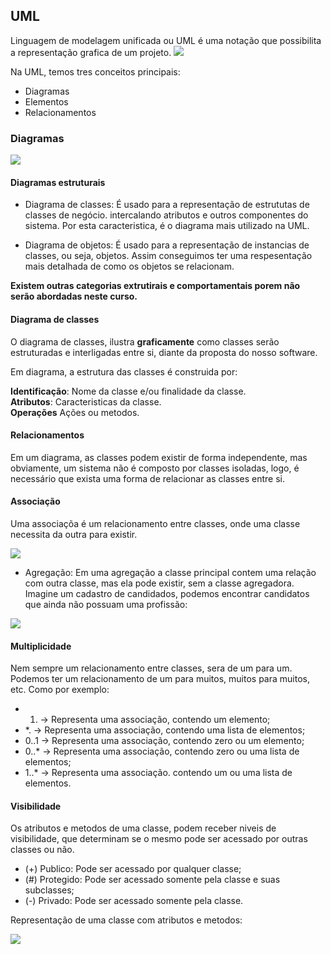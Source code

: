 ## UML 

Linguagem de modelagem unificada ou UML é uma notação que possibilita a representação grafica de um projeto. 
<img src="https://3025166959-files.gitbook.io/~/files/v0/b/gitbook-x-prod.appspot.com/o/spaces%2FjFR9F4NToQ6FD39fU3wC%2Fuploads%2Fgit-blob-5eb6e70c393e53ddafe8c4bb38fb8360daa53aab%2Fimage%20(17)%20(1).png?alt=media" aling=center>

Na UML, temos tres conceitos principais:

* Diagramas 
* Elementos
* Relacionamentos

### Diagramas 

<img align=center src="https://3025166959-files.gitbook.io/~/files/v0/b/gitbook-x-prod.appspot.com/o/spaces%2FjFR9F4NToQ6FD39fU3wC%2Fuploads%2Fgit-blob-7df9488f40343c429c8714631d9dbc19668f4043%2Fimage%20(7)%20(1)%20(2).png?alt=media">

#### Diagramas estruturais 

* Diagrama de classes: É usado para a representação de estrututas de classes de negócio. intercalando atributos e outros componentes do sistema. Por esta caracteristica, é o diagrama mais utilizado na UML.

* Diagrama de objetos: É usado para a representação de instancias de classes, ou seja, objetos.
Assim conseguimos ter uma respesentação mais detalhada de como os objetos se relacionam.

**Existem outras categorias extrutirais e comportamentais porem não serão abordadas neste curso.**

#### Diagrama de classes

O diagrama de classes, ilustra **graficamente** como classes serão estruturadas e interligadas entre si, diante da proposta do nosso software.<br>

Em diagrama, a estrutura das classes é construida por:

**Identificação**: Nome da classe e/ou finalidade da classe.<br>
**Atributos**: Caracteristicas da classe.<br>
**Operações** Ações ou metodos. 

#### Relacionamentos

Em um diagrama, as classes podem existir de forma independente, mas obviamente, um sistema não é composto por classes isoladas, logo, é necessário que exista uma forma de relacionar as classes entre si.

#### Associação 

Uma associaçõa é um relacionamento entre classes, onde uma classe necessita da outra para existir.

<img src="https://3025166959-files.gitbook.io/~/files/v0/b/gitbook-x-prod.appspot.com/o/spaces%2FjFR9F4NToQ6FD39fU3wC%2Fuploads%2Fgit-blob-5681df722d3bbe15cca7d948c3ec9f0842e5a2a6%2Fimage%20(7)%20(1).png?alt=media" align=center>

* Agregação: Em uma agregação a classe principal contem uma relação com outra classe, mas ela pode existir, sem a classe agregadora. Imagine um cadastro de candidados, podemos encontrar candidatos que ainda não possuam uma profissão: 

<img src="https://3025166959-files.gitbook.io/~/files/v0/b/gitbook-x-prod.appspot.com/o/spaces%2FjFR9F4NToQ6FD39fU3wC%2Fuploads%2Fgit-blob-f87b64ba00e44eac19debada84b5ef08c56b7e7e%2Fimage%20(10)%20(1).png?alt=media" align=center>


#### Multiplicidade

Nem sempre um relacionamento entre classes, sera de um para um. Podemos ter um relacionamento de um para muitos, muitos para muitos, etc. Como por exemplo: 

* 1. -> Representa uma associação, contendo um elemento;
* *. -> Representa uma associação, contendo uma lista de elementos;
* 0..1 -> Representa uma associação, contendo zero ou um elemento;
* 0..* -> Representa uma associação, contendo zero ou uma lista de elementos;
* 1..* -> Representa uma associação. contendo um ou uma lista de elementos.

#### Visibilidade

Os atributos e metodos de uma classe, podem receber niveis de visibilidade, que determinam se o mesmo pode ser acessado por outras classes ou não.

* (+) Publico: Pode ser acessado por qualquer classe;
* (#) Protegido: Pode ser acessado somente pela classe e suas subclasses;
* (-) Privado: Pode ser acessado somente pela classe.

Representação de uma classe com atributos e metodos:

<img src="https://3025166959-files.gitbook.io/~/files/v0/b/gitbook-x-prod.appspot.com/o/spaces%2FjFR9F4NToQ6FD39fU3wC%2Fuploads%2Fgit-blob-b38fcec2347903449b3e5c98b2986f6f3cb96f4f%2Fimage%20(6).png?alt=media" align=center>